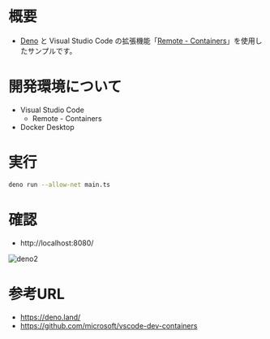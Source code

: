 # 概要

- [Deno](https://deno.land/) と Visual Studio Code の拡張機能「[Remote - Containers](https://marketplace.visualstudio.com/items?itemName=ms-vscode-remote.remote-containers)」を使用したサンプルです。

# 開発環境について

- Visual Studio Code 
  - Remote - Containers
- Docker Desktop

# 実行
```bash
deno run --allow-net main.ts
```

# 確認
- http://localhost:8080/

![deno2](https://user-images.githubusercontent.com/2668146/82136819-884e7100-984c-11ea-8cd7-d312702d5af7.png)

# 参考URL
- https://deno.land/
- https://github.com/microsoft/vscode-dev-containers
